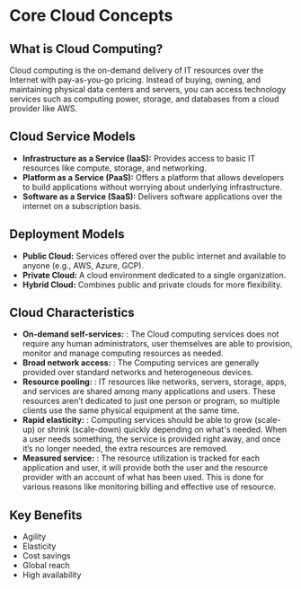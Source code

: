 # Core Cloud Concepts

## What is Cloud Computing?
Cloud computing is the on-demand delivery of IT resources over the Internet with pay-as-you-go pricing. Instead of buying, owning, and maintaining physical data centers and servers, you can access technology services such as computing power, storage, and databases from a cloud provider like AWS.

## Cloud Service Models
- **Infrastructure as a Service (IaaS):** Provides access to basic IT resources like compute, storage, and networking.
- **Platform as a Service (PaaS):** Offers a platform that allows developers to build applications without worrying about underlying infrastructure.
- **Software as a Service (SaaS):** Delivers software applications over the internet on a subscription basis.

## Deployment Models
- **Public Cloud:** Services offered over the public internet and available to anyone (e.g., AWS, Azure, GCP).
- **Private Cloud:** A cloud environment dedicated to a single organization.
- **Hybrid Cloud:** Combines public and private clouds for more flexibility.

## Cloud Characteristics
- **On-demand self-services:** : The Cloud computing services does not require any human administrators, user themselves are able to provision, monitor and manage computing resources as needed.
- **Broad network access:** : The Computing services are generally provided over standard networks and heterogeneous devices.
- **Resource pooling:** : IT resources like networks, servers, storage, apps, and services are shared among many applications and users. These resources aren’t dedicated to just one person or program, so multiple clients use the same physical equipment at the same time.
- **Rapid elasticity:** : Computing services should be able to grow (scale-up) or shrink (scale-down) quickly depending on what's needed. When a user needs something, the service is provided right away, and once it’s no longer needed, the extra resources are removed.
- **Measured service:** : The resource utilization is tracked for each application and user, it will provide both the user and the resource provider with an account of what has been used. This is done for various reasons like monitoring billing and effective use of resource.

## Key Benefits
- Agility
- Elasticity
- Cost savings
- Global reach
- High availability